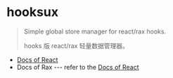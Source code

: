 # hooksux

> Simple global store manager for react/rax hooks.
>
> hooks 版 react/rax 轻量数据管理器。

* [Docs of React][path-of-docs-of-react]
* Docs of Rax --- refer to the [Docs of React][path-of-docs-of-react]

[path-of-docs-of-react]:https://github.com/ReAlign/hooksux/tree/master/packages/hooksux